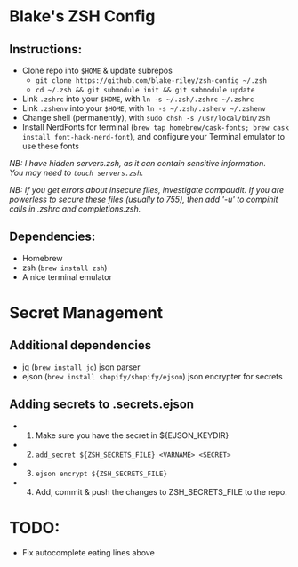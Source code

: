 # Blake's ZSH Config

## Instructions:

- Clone repo into `$HOME` & update subrepos
  - `git clone https://github.com/blake-riley/zsh-config ~/.zsh`
  - `cd ~/.zsh && git submodule init && git submodule update`
- Link `.zshrc` into your `$HOME`, with `ln -s ~/.zsh/.zshrc ~/.zshrc`
- Link `.zshenv` into your `$HOME`, with `ln -s ~/.zsh/.zshenv ~/.zshenv`
- Change shell (permanently), with `sudo chsh -s /usr/local/bin/zsh`
- Install NerdFonts for terminal (`brew tap homebrew/cask-fonts; brew cask install font-hack-nerd-font`), and configure your Terminal emulator to use these fonts

_NB: I have hidden servers.zsh, as it can contain sensitive information._  
_You may need to `touch servers.zsh`._

_NB: If you get errors about insecure files, investigate compaudit._
_If you are powerless to secure these files (usually to 755), then add '-u' to compinit calls in .zshrc and completions.zsh._

## Dependencies:

- Homebrew
- zsh (`brew install zsh`)
- A nice terminal emulator


# Secret Management

## Additional dependencies

- jq (`brew install jq`) json parser
- ejson (`brew install shopify/shopify/ejson`) json encrypter for secrets

## Adding secrets to .secrets.ejson

- 1. Make sure you have the secret in ${EJSON_KEYDIR}
- 2. `add_secret ${ZSH_SECRETS_FILE} <VARNAME> <SECRET>`
- 3. `ejson encrypt ${ZSH_SECRETS_FILE}`
- 4. Add, commit & push the changes to ZSH_SECRETS_FILE to the repo.


# TODO:

- Fix <Tab> autocomplete eating lines above
